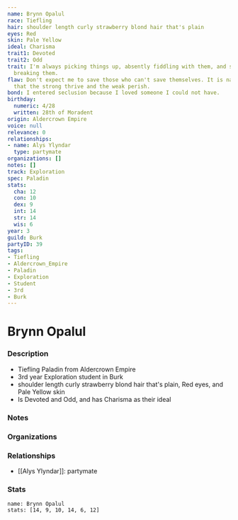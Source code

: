 ```yaml
---
name: Brynn Opalul
race: Tiefling
hair: shoulder length curly strawberry blond hair that's plain
eyes: Red
skin: Pale Yellow
ideal: Charisma
trait1: Devoted
trait2: Odd
trait: I'm always picking things up, absently fiddling with them, and sometimes accidentally
  breaking them.
flaw: Don't expect me to save those who can't save themselves. It is nature's way
  that the strong thrive and the weak perish.
bond: I entered seclusion because I loved someone I could not have.
birthday:
  numeric: 4/28
  written: 28th of Moradent
origin: Aldercrown Empire
voice: null
relevance: 0
relationships:
- name: Alys Ylyndar
  type: partymate
organizations: []
notes: []
track: Exploration
spec: Paladin
stats:
  cha: 12
  con: 10
  dex: 9
  int: 14
  str: 14
  wis: 6
year: 3
guild: Burk
partyID: 39
tags:
- Tiefling
- Aldercrown_Empire
- Paladin
- Exploration
- Student
- 3rd
- Burk
---
```

# Brynn Opalul
### Description
- Tiefling Paladin from Aldercrown Empire
- 3rd year Exploration student in Burk
- shoulder length curly strawberry blond hair that's plain, Red eyes, and Pale Yellow skin
- Is Devoted and Odd, and has Charisma as their ideal

### Notes

### Organizations

### Relationships
- [[Alys Ylyndar]]: partymate

### Stats
```statblock
name: Brynn Opalul
stats: [14, 9, 10, 14, 6, 12]
```